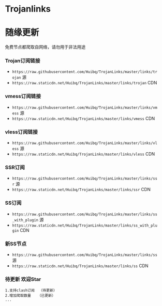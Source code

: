 # Trojanlinks
# 随缘更新
免费节点都爬取自网络，请勿用于非法用途  

### Trojan订阅链接
- `https://raw.githubusercontent.com/Huibq/TrojanLinks/master/links/trojan`  源
- `https://raw.staticdn.net/Huibq/TrojanLinks/master/links/trojan`  CDN

### vmess订阅链接
- `https://raw.githubusercontent.com/Huibq/TrojanLinks/master/links/vmess`  源
- `https://raw.staticdn.net/Huibq/TrojanLinks/master/links/vmess`  CDN

### vless订阅链接
- `https://raw.githubusercontent.com/Huibq/TrojanLinks/master/links/vless`  源
- `https://raw.staticdn.net/Huibq/TrojanLinks/master/links/vless`  CDN

### SSR订阅
- `https://raw.githubusercontent.com/Huibq/TrojanLinks/master/links/ssr`  源
- `https://raw.staticdn.net/Huibq/TrojanLinks/master/links/ssr`  CDN

### SS订阅
- `https://raw.githubusercontent.com/Huibq/TrojanLinks/master/links/ss_with_plugin`  源
- `https://raw.staticdn.net/Huibq/TrojanLinks/master/links/ss_with_plugin`  CDN

### 新SS节点
- `https://raw.githubusercontent.com/Huibq/TrojanLinks/master/links/ss`  源
- `https://raw.staticdn.net/Huibq/TrojanLinks/master/links/ss`  CDN

### 待更新 欢迎Star
```any
1.支持clash订阅  （待更新）
2.增加爬取数量   （已更新）
...
```
